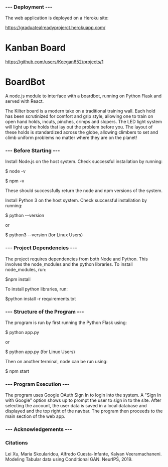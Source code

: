 ### --- Deployment ---
The web application is deployed on a Heroku site:

https://graduatealreadyprojerct.herokuapp.com/

# Kanban Board
https://github.com/users/Keegan652/projects/1

# BoardBot

A node.js module to interface with a boardbot, running on Python Flask and served with React.

The Kilter board is a modern take on a traditional training wall. Each hold has been scrutinized for comfort and grip style, allowing one to train on open hand holds, incuts, pinches, crimps and slopers. The LED light system will light up the holds that lay out the problem before you. The layout of these holds is standardized across the globe, allowing climbers to set and climb uniform problems no matter where they are on the planet! 


### --- Before Starting --- 
   
Install Node.js on the host system.
Check successful installation by running:

$ node -v

$ npm -v

These should successfully return the node and npm versions of the system.

Install Python 3 on the host system.
Check successful installation by running:

$ python --version 

or 

$ python3 --version (for Linux Users)


### --- Project Dependencies ---

The project requires dependencies from both Node and Python. This involves the node_modules and the python libraries.
To install node_modules, run:

$npm install

To install python libraries, run:

$python install -r requirements.txt

### --- Structure of the Program --- 

The program is run by first running the Python Flask using:

$ python app.py

or 

$ python app.py (for Linux Users)

Then on another terminal, node can be run using:

$ npm start


### --- Program Execution ---

The program uses Google OAuth Sign In to login into the system. A "Sign In with Google" option shows up to prompt the user to sign in to the site.
After selecting the account, the user data is saved in a local database and displayed and the top right of the navbar.
The program then proceeds to the main section of the web app.


### --- Acknowledgements ---

### Citations
Lei Xu, Maria Skoularidou, Alfredo Cuesta-Infante, Kalyan Veeramachaneni. 
Modeling Tabular data using Conditional GAN. NeurIPS, 2019.
